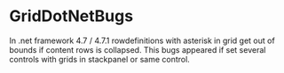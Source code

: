 # GridDotNetBugs

In .net framework 4.7 / 4.7.1 rowdefinitions with asterisk in grid get out of bounds if content rows is collapsed. This bugs appeared if set several controls with grids in stackpanel or same control.
